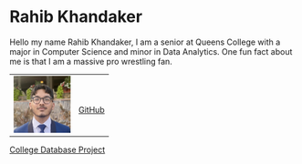 
# Rahib Khandaker

Hello my name Rahib Khandaker, I am a senior at Queens College with a major in Computer Science and minor in Data Analytics.
One fun fact about me is that I am a massive pro wrestling fan.

<table>
  <tr>
    <td>
      <img src="assets/css/IMG_2689.jpg" width="100" height="100"/>
    </td>
    <td>
      <a Hello my name Rahib Khandaker, I am a senior at Queens College with a major in Computer Science and minor in Data Analytics.
One fun fact about me is that I am a massive pro wrestling fan.</a>
      <br>
      <a href="https://github.com/Rahib-Khan">GitHub</a>
    </td>
  </tr>
</table>




[College Database Project](https://github.com/Rahib-Khan/CS331_NG_3/tree/main)



